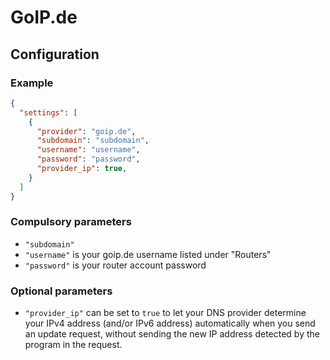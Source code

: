 # GoIP.de

## Configuration

### Example

```json
{
  "settings": [
    {
      "provider": "goip.de",
      "subdomain": "subdomain",
      "username": "username",
      "password": "password",
      "provider_ip": true,
    }
  ]
}
```

### Compulsory parameters

- `"subdomain"`
- `"username"` is your goip.de username listed under "Routers"
- `"password"` is your router account password

### Optional parameters

- `"provider_ip"` can be set to `true` to let your DNS provider determine your IPv4 address (and/or IPv6 address) automatically when you send an update request, without sending the new IP address detected by the program in the request.